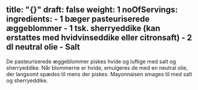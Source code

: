 title: "{}"
draft: false
weight: 1
noOfServings: 
ingredients:
	- 1 bæger pasteuriserede æggeblommer
	- 1 tsk. sherryeddike (kan erstattes med hvidvinseddike eller citronsaft)
	- 2 dl neutral olie
	- Salt
---

De pasteuriserede æggeblommer piskes hvide og luftige med salt og
sherryeddike. Når blommerne er hvide, emulgeres de med en neutral olie,
der langsomt spædes til mens der piskes. Mayonnaisen smages til med salt
og sherryeddike.

